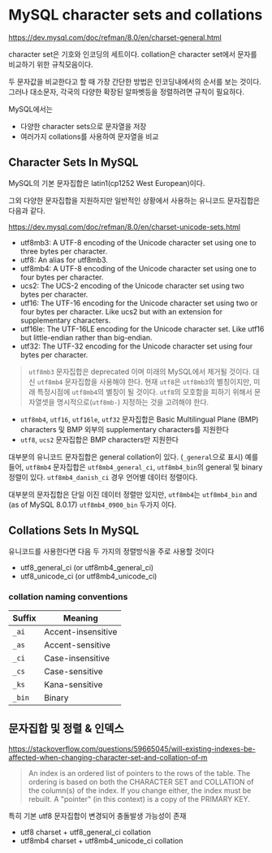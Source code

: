 # MySQL character sets and collations

<https://dev.mysql.com/doc/refman/8.0/en/charset-general.html>

character set은 기호와 인코딩의 세트이다.
collation은 character set에서 문자를 비교하기 위한 규칙모음이다.

두 문자값을 비교한다고 할 때 가장 간단한 방법은 인코딩내에서의 순서를 보는 것이다.
그러나 대소문자, 각국의 다양한 확장된 알파벳등을 정렬하려면 규칙이 필요하다.

MySQL에서는

- 다양한 character sets으로 문자열을 저장
- 여러가지 collations를 사용하여 문자열을 비교

## Character Sets In MySQL

MySQL의 기본 문자집합은 latin1(cp1252 West European)이다.

그외 다양한 문자집합을 지원하지만 일반적인 상황에서 사용하는 유니코드 문자집합은 다음과 같다.

<https://dev.mysql.com/doc/refman/8.0/en/charset-unicode-sets.html>

- utf8mb3: A UTF-8 encoding of the Unicode character set using one to three bytes per character.
- utf8: An alias for utf8mb3.
- utf8mb4: A UTF-8 encoding of the Unicode character set using one to four bytes per character.
- ucs2: The UCS-2 encoding of the Unicode character set using two bytes per character.
- utf16: The UTF-16 encoding for the Unicode character set using two or four bytes per character. Like ucs2 but with an extension for supplementary characters.
- utf16le: The UTF-16LE encoding for the Unicode character set. Like utf16 but little-endian rather than big-endian.
- utf32: The UTF-32 encoding for the Unicode character set using four bytes per character.

> `utf8mb3` 문자집합은 deprecated 이며 미래의 MySQL에서 제거될 것이다. 대신 `utf8mb4` 문자집합을 사용해야 한다.
> 현재 `utf8`은 `utf8mb3`의 별칭이지만, 미래 특정시점에 `utf8mb4`의 별칭이 될 것이다.
> `utf8`의 모호함을 피하기 위해서 문자열셋을 명시적으로(`utf8mb-`) 지정하는 것을 고려해야 한다.

- `utf8mb4`, `utf16`, `utf16le`, `utf32` 문자집합은 Basic Multilingual Plane (BMP) characters 및 BMP 외부의 supplementary characters를 지원한다
- `utf8`, `ucs2` 문자집합은 BMP characters만 지원한다

대부분의 유니코드 문자집합은 general collation이 있다. (`_general`으로 표시)
예를 들어, `utf8mb4` 문자집합은 `utf8mb4_general_ci`, `utf8mb4_bin`의 general 및 binary 정렬이 있다.
`utf8mb4_danish_ci` 경우 언어별 데이터 정렬이다.

대부분의 문자집합은 단일 이진 데이터 정렬만 있지만, `utf8mb4`는 `utf8mb4_bin` and (as of MySQL 8.0.17) `utf8mb4_0900_bin` 두가지 이다.

## Collations Sets In MySQL

유니코드를 사용한다면 다음 두 가지의 정렬방식을 주로 사용할 것이다

- utf8_general_ci (or utf8mb4_general_ci)
- utf8_unicode_ci (or utf8mb4_unicode_ci)

### collation naming conventions

| Suffix | Meaning            |
| ------ | ------------------ |
| `_ai`  | Accent-insensitive |
| `_as`  | Accent-sensitive   |
| `_ci`  | Case-insensitive   |
| `_cs`  | Case-sensitive     |
| `_ks`  | Kana-sensitive     |
| `_bin` | Binary             |

## 문자집합 및 정렬 & 인덱스

<https://stackoverflow.com/questions/59665045/will-existing-indexes-be-affected-when-changing-character-set-and-collation-of-m>

> An index is an ordered list of pointers to the rows of the table.
> The ordering is based on both the CHARACTER SET and COLLATION of the column(s) of the index.
> If you change either, the index must be rebuilt. A "pointer" (in this context) is a copy of the PRIMARY KEY.

특히 기본 utf8 문자집합이 변경되어 충돌발생 가능성이 존재

- utf8 charset + utf8_general_ci collation
- utf8mb4 charset + utf8mb4_unicode_ci collation
